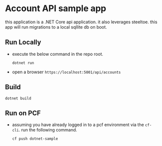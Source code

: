 # Account API sample app

this application is a .NET Core api application. it also leverages steeltoe. this app will run migrations to a local sqllite db on boot.

## Run Locally

* execute the below command in the repo root.
  
    `dotnet run`

* open a browser `https://localhost:5001/api/accounts`


## Build

`dotnet build`

## Run on PCF

* assuming you have already logged in to a pcf environment via the `cf-cli`. run the following command.

    `cf push dotnet-sample`
